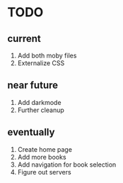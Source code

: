 # TODO
## current
1. Add both moby files
2. Externalize CSS
## near future
1. Add darkmode
2. Further cleanup
## eventually
1. Create home page
2. Add more books
3. Add navigation for book selection
4. Figure out servers

